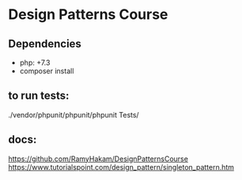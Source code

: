 # Design Patterns Course
## Dependencies
- php: +7.3
- composer install
## to run tests:
./vendor/phpunit/phpunit/phpunit Tests/
## docs:
https://github.com/RamyHakam/DesignPatternsCourse
https://www.tutorialspoint.com/design_pattern/singleton_pattern.htm
